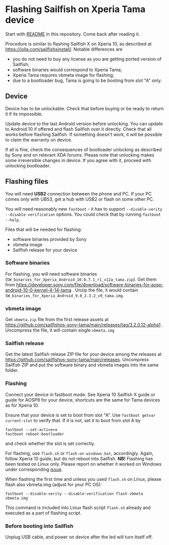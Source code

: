 # Flashing Sailfish on Xperia Tama device

Start with [README](README.md) in this repository. Come back after reading it.

Procedure is similar to flashing Sailfish X on Xperia 10, as described at https://jolla.com/sailfishxinstall/. 
Notable differences are

- you do not need to buy any license as you are getting ported version of Sailfish;
- software binaries would correspond to Xperia Tama;
- Xperia Tama requires vbmeta image for flashing;
- due to a bootloader bug, Tama is going to be booting from slot "A" only.

## Device

Device has to be unlockable. Check that before buying or be ready to return it if its impossible.

Update device to the last Android version before unlocking. You can update to Android 10 if offered and flash Sailfish 
over it directly. Check that all works before flashing Sailfish. If something doesn't work, it will be possible to claim 
the warranty on device.

If all is fine, check the consequences of bootloader unlocking as described by Sony and on relevant XDA forums.
Please note that unlocking makes some irreversible changes in device. If you agree with it, proceed with unlocking 
bootloader.

## Flashing files

You will need **USB2** connection between the phone and PC. If your PC comes only with UBS3, get a hub with USB2 
or flash on some other PC.

You will need reasonably new `fastboot` - it has to support `--disable-verity --disable-verification` options. You
could check that by running `fastboot --help`.

Files that will be needed for flashing:

- software binaries provided by Sony
- vbmeta image
- Sailfish release for your device

### Software binaries

For flashing, you will need software binaries (`SW_binaries_for_Xperia_Android_10.0.7.1_r1_v12a_tama.zip`). Get them from 
https://developer.sony.com/file/download/software-binaries-for-aosp-android-10-0-kernel-4-14-tama . Unzip the file, 
it would contain `SW_binaries_for_Xperia_Android_9.0_2.3.2_v9_tama.img`.

### vbmeta image

Get `vbmeta.zip` file from the first release assets at 
https://github.com/sailfishos-sony-tama/main/releases/tag/3.2.0.12-alpha1 . Uncompress the file, it will contain
single `vbmeta.img`

### Sailfish release

Get the latest Sailfish release ZIP file for your device among the releases at https://github.com/sailfishos-sony-tama/main/releases. Uncompress Sailfish ZIP and put the software binary and vbmeta images into the same folder.

### Flashing

Connect your device in fastboot mode. See Xperia 10 Sailfish X guide or guide for AOSP9 for your device, shortcuts are 
the same for Tama devices as for Xperia 10.

Ensure that your device is set to boot from slot "A". Use `fastboot getvar current-slot` to verify that. If it is
not, set it to boot from slot A by
```Shell
fastboot --set-active=a
fastboot reboot-bootloader
```
and check whether the slot is set correctly.

For flashing, use `flash.sh` or `flash-on-windows.bat`, accordingly. Again, follow Xperia 10 guide, but do not reboot
into Sailfish. **NB!** Flashing has been tested on Linux only. Please report on whether it worked on Windows under
corresponding [issue](https://github.com/sailfishos-sony-tama/main/issues/36).

When flashing the first time and unless you used `flash.sh` on Linux,
please flash also vbmeta.img (adjust for your PC OS):
```Shell
fastboot --disable-verity --disable-verification flash vbmeta vbmeta.img
```
This command is included into Linux flash script `flash.sh` already and executed as a part of flashing script.

### Before booting into Sailfish

Unplug USB cable, and power on device after the led will turn itself off.
